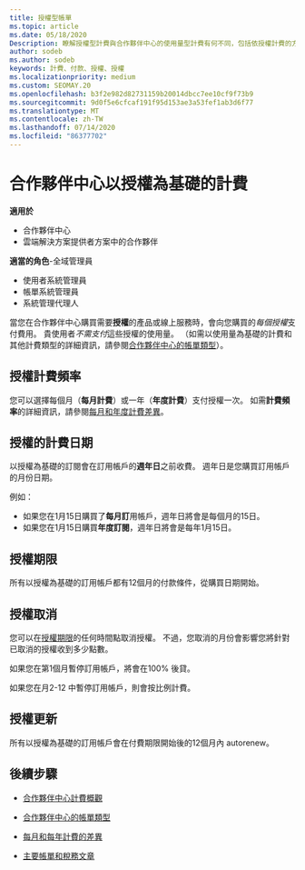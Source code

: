 ```yaml
---
title: 授權型帳單
ms.topic: article
ms.date: 05/18/2020
Description: 瞭解授權型計費與合作夥伴中心的使用量型計費有何不同，包括依授權計費的方式（不依授權使用量而定）。
author: sodeb
ms.author: sodeb
keywords: 計費、付款、授權、授權
ms.localizationpriority: medium
ms.custom: SEOMAY.20
ms.openlocfilehash: b3f2e982d82731159b20014dbcc7ee10cf9f73b9
ms.sourcegitcommit: 9d0f5e6cfcaf191f95d153ae3a53fef1ab3d6f77
ms.translationtype: MT
ms.contentlocale: zh-TW
ms.lasthandoff: 07/14/2020
ms.locfileid: "86377702"
---
```

# <a name="license-based-billing-in-partner-center"></a>合作夥伴中心以授權為基礎的計費

**適用於**

- 合作夥伴中心
- 雲端解決方案提供者方案中的合作夥伴

**適當的角色**-全域管理員
- 使用者系統管理員
- 帳單系統管理員
- 系統管理代理人

當您在合作夥伴中心購買需要**授權**的產品或線上服務時，會向您購買的*每個授權*支付費用。 貴使用者*不需支付*這些授權的使用量。 （如需以使用量為基礎的計費和其他計費類型的詳細資訊，請參閱[合作夥伴中心的帳單類型](billing-different-types.md)）。

## <a name="license-billing-frequency"></a>授權計費頻率

您可以選擇每個月（**每月計費**）或一年（**年度計費**）支付授權一次。 如需**計費頻率**的詳細資訊，請參閱[每月和年度計費差異](billing-annual-monthly.md)。

## <a name="billing-date-for-licenses"></a>授權的計費日期

以授權為基礎的訂閱會在訂用帳戶的**週年日**之前收費。 週年日是您購買訂用帳戶的月份日期。

例如：

- 如果您在1月15日購買了**每月訂**用帳戶，週年日將會是每個月的15日。
- 如果您在1月15日購買**年度訂閱**，週年日將會是每年1月15日。

## <a name="license-term"></a>授權期限

所有以授權為基礎的訂用帳戶都有12個月的付款條件，從購買日期開始。

## <a name="license-cancellation"></a>授權取消

您可以在[授權期限](#license-term)的任何時間點取消授權。 不過，您取消的月份會影響您將針對已取消的授權收到多少點數。

如果您在第1個月暫停訂用帳戶，將會在100% 後貸。

如果您在月2-12 中暫停訂用帳戶，則會按比例計費。

## <a name="license-renewal"></a>授權更新

所有以授權為基礎的訂用帳戶會在付費期限開始後的12個月內 autorenew。

## <a name="next-steps"></a>後續步驟

- [合作夥伴中心計費概觀](billing-basics.md)

- [合作夥伴中心的帳單類型](billing-different-types.md)

- [每月和每年計費的差異](billing-annual-monthly.md)

- [主要帳單和稅務文章](billing.md)
